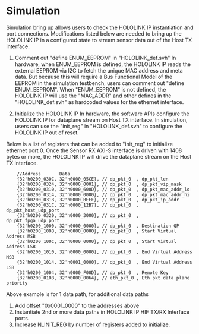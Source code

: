 # Simulation

Simulation bring up allows users to check the HOLOLINK IP instantiation and port
connections. Modifications listed below are needed to bring up the HOLOLINK IP in a
configured state to stream sensor data out of the Host TX interface.

1. Comment out "define ENUM_EEPROM" in "HOLOLINK_def.svh" In hardware, when ENUM_EEPROM
   is defined, the HOLOLINK IP reads the external EEPROM via I2C to fetch the unique MAC
   address and meta data. But because this will require a Bus Functional Model of the
   EEPROM in the simulation testbench, users can comment out "define ENUM_EEPROM". When
   "ENUM_EEPROM" is not defined, the HOLOLINK IP will use the "MAC_ADDR" and other
   defines in the "HOLOLINK_def.svh" as hardcoded values for the ethernet interface.

1. Initialize the HOLOLINK IP In hardware, the software APIs configure the HOLOLINK IP
   for dataplane stream on Host TX interface. In simulation, users can use the
   "init_reg" in "HOLOLINK_def.svh" to configure the HOLOLINK IP out of reset.

Below is a list of registers that can be added to "init_reg" to initialize ethernet port
0\. Once the Sensor RX AXI-S interface is driven with 1408 bytes or more, the HOLOLINK IP
will drive the dataplane stream on the Host TX interface.

```
    //Address       Data
    {32'h0200_030C, 32'h0000_05CE}, // dp_pkt_0  , dp_pkt_len
    {32'h0200_0324, 32'h0000_0001}, // dp_pkt_0  , dp_pkt_vip_mask
    {32'h0200_0310, 32'h0000_600D}, // dp_pkt_0  , dp_pkt_mac_addr_lo
    {32'h0200_0314, 32'h0000_0000}, // dp_pkt_0  , dp_pkt_mac_addr_hi
    {32'h0200_0318, 32'h0000_BEEF}, // dp_pkt_0  , dp_pkt_ip_addr
    {32'h0200_031C, 32'h0000_12B7}, // dp_pkt_0  , dp_pkt_host_udp_port
    {32'h0200_0320, 32'h0000_3000}, // dp_pkt_0  , dp_pkt_fpga_udp_port
    {32'h0200_1000, 32'h0000_0000}, // dp_pkt_0  , Destination QP
    {32'h0200_1008, 32'h0000_0000}, // dp_pkt_0  , Start Virtual Address MSB
    {32'h0200_100C, 32'h0000_0000}, // dp_pkt_0  , Start Virtual Address LSB
    {32'h0200_1010, 32'h0000_0000}, // dp_pkt_0  , End Virtual Address MSB
    {32'h0200_1014, 32'h0001_0000}, // dp_pkt_0  , End Virtual Address LSB
    {32'h0200_1004, 32'h0000_F00D}, // dp_pkt_0  , Remote Key
    {32'h0200_0108, 32'h0000_0064}, // eth_pkt_0 , Eth pkt data plane priority
```

Above example is for 1 data path, for additional data paths

1. Add offset "0x0001_0000" to the addresses above
1. Instantiate 2nd or more data paths in HOLOLINK IP HIF TX/RX Interface ports.
1. Increase N_INIT_REG by number of registers added to initialize.
